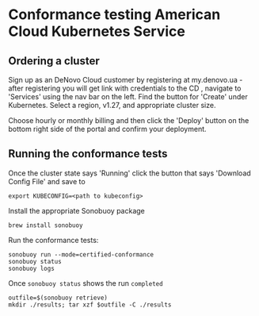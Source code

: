 # Conformance testing American Cloud Kubernetes Service

## Ordering a cluster

Sign up as an DeNovo Cloud customer by registering at my.denovo.ua - after registering you will get link with credentials to the CD , navigate to 'Services' using the nav bar on the left. Find the button for 'Create' under Kubernetes. Select a region, v1.27, 
and appropriate cluster size.

Choose hourly or monthly billing and then click the 'Deploy' button on the bottom right side of the portal and confirm your deployment.

## Running the conformance tests

Once the cluster state says 'Running' click the button that says 'Download Config File' and save to <path to kubeconfig>

```shell
export KUBECONFIG=<path to kubeconfig>
```

Install the appropriate Sonobuoy package

```shell
brew install sonobuoy
```

Run the conformance tests:

```shell
sonobuoy run --mode=certified-conformance
sonobuoy status
sonobuoy logs
```

Once `sonobuoy status` shows the run `completed`

```shell
outfile=$(sonobuoy retrieve)
mkdir ./results; tar xzf $outfile -C ./results
```
